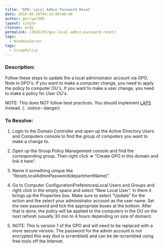 ```yaml
---
title: 'GPO: Local Admin Password Reset'
date: 2016-05-29T04:14:00+00:00
author: gerryw1389
layout: single
classes: wide
permalink: /2016/05/gpo-local-admin-password-reset/
tags:
  - WindowsServer
tags:
  - GroupPolicy
---
```

<!--more-->

### Description:

Follow these steps to update the a local administrator account via GPO. Note in GPO's: If you want to make a computer change, you need to apply the policy to computer OU's, if you want to make a user change, you need to make a policy for User OU's.

NOTE: This does NOT follow best practices. You should implement [LAPS](https://automationadmin.com/2017/08/laps-deployment/) instead.
{: .notice--danger}

### To Resolve:

1. Login to the Domain Controller and open up the Active Directory Users and Computers console to find the group of computers you want to make a change to.

2. Open up the Group Policy Management console and find the corresponding group. Then right click => &#8220;Create GPO in this domain and link it here&#8221;.

3. Name it something unique like &#8220;ResetLocalAdminPassword(departmentName)&#8221;.

4. Go to Computer ConfigurationPreferencesLocal Users and Groups and right click in the empty space and select &#8220;New Local User&#8221;. In there it brings up the Properties box. Make sure to select &#8220;Update&#8221; for the action and the select your administrator account as the user name. Set the new password and tick the appropriate boxes at the bottom. After that is done, the policy will be applied to the computers in the OU on the next refresh (usually 30 min to 4 hours depending on size of domain).

5. NOTE: This is version 1 of the GPO and will need to be replaced with a more secure version. The password for the admin account is not encrypted this way (but is scrambled) and can be de-scrambled using free tools off the Internet.